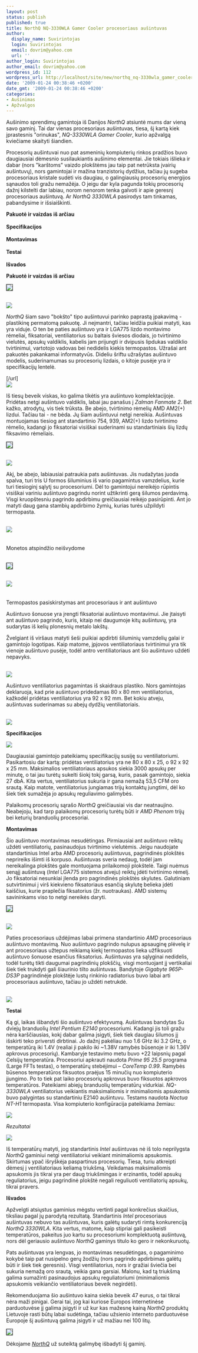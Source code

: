 ```yaml
---
layout: post
status: publish
published: true
title: NorthQ NQ-3330WLA Gamer Cooler procesoriaus aušintuvas
author:
  display_name: Suvirintojas
  login: Suvirintojas
  email: dovrim@yahoo.com
  url: ''
author_login: Suvirintojas
author_email: dovrim@yahoo.com
wordpress_id: 112
wordpress_url: http://localhost/site/new/northq_nq-3330wla_gamer_cooler_procesoriaus_ausintuvas/
date: '2009-01-24 00:38:46 +0200'
date_gmt: '2009-01-24 00:38:46 +0200'
categories:
- Aušinimas
- Apžvalgos
---
```

<p>Aušinimo sprendimų gamintoja iš Danijos <i>NorthQ</i> atsiuntė mums dar vieną savo gaminį. Tai dar vienas procesoriaus aušintuvas, tiesa, šį kartą kiek įprastesnis "orinukas", <i>NQ-3330WLA Gamer Cooler</i>, kurio apžvalgą kviečiame skaityti šiandien.</p>
<p>Procesorių aušintuvai nuo pat asmeninių kompiuterių rinkos pradžios buvo daugiausiai dėmesnio susilaukiantis aušinimo elementai. Jie tokiais išlieka ir dabar (nors "karštoms" vaizdo plokštėms jau taip pat netrūksta įvairių aušintuvų), nors gamintojai ir mažina tranzistorių dydžius, tačiau jų sugeba procesoriaus kristale sudėti vis daugiau, o galingiausių procesorių energijos sąnaudos toli gražu nemažėja. O jeigu dar kyla pagunda tokių procesorių dažnį kilstelti dar labiau, norom nenorom tenka galvoti ir apie geresnį procesoriaus aušintuvą. Ar <i>NorthQ 3330WLA</i> pasirodys tam tinkamas, pabandysime ir išsiaiškinti.</p>
<p><b>Pakuotė ir vaizdas iš arčiau</b><br />
<br /><b>Specifikacijos</b><br />
<br /><b>Montavimas</b><br />
<br /><b>Testai</b><br />
<br /><b>Išvados</b></p>
<p><b>Pakuotė ir vaizdas iš arčiau</b></p>
<p><a class="ns" href="http://svarke.technews.lt/NorthQ/3.jpg">
<div class="imgright"><img src="http://svarke.technews.lt/NorthQ/s/3.jpg" border="1" /></div>
<p></a><a class="ns" href="http://svarke.technews.lt/NorthQ/2.jpg"><br /><img src="http://svarke.technews.lt/NorthQ/s/2.jpg" /><br /></a></p>
<p><i>NorthQ</i> šiam savo "bokšto" tipo aušintuvui parinko paprastą įpakavimą - plastikinę permatomą pakuotę. Ji neįmantri, tačiau leidžia puikiai matyti, kas yra viduje. O ten be paties aušintuvo yra ir LGA775 lizdo montavimo rėmeliai, fiksatoriai, ventiliatorius su baltais šviesos diodais, jo tvirtinimo vielutės, apsukų valdiklis, kabelis jam prijungti ir dvipusis lipdukas valdiklio tvirtinimui, vartotojo vadovas bei nedidelis kiekis termopastos. Užrašai ant pakuotės pakankamai informatyvūs. Dideliu šriftu užrašytas aušintuvo modelis, suderinamumas su procesorių lizdais, o kitoje pusėje yra ir specifikacijų lentelė.</p>
<p>[/url]<a class="ns" href="http://svarke.technews.lt/NorthQ/4.jpg"><br /><img src="http://svarke.technews.lt/NorthQ/s/4.jpg" /><br /></a></p>
<p>Iš tiesų beveik viskas, ko galima tikėtis yra aušintuvo komplektacijoje. Pridėtas netgi aušintuvo valdiklis, labai jau panašus į <i>Zalman Fanmate 2</i>. Bet kažko, atrodytų, vis tiek trūksta. Be abejo, tvirtinimo rėmelių AMD AM2(+) lizdui. Tačiau tai - ne bėda. Jų šiam aušintuvui netgi nereikia. Aušintuvas montuojamas tiesiog ant standartinio 754, 939, AM2(+) lizdo tvirtinimo rėmelio, kadangi jo fiksatoriai visiškai suderinami su standartiniais šių lizdų fiksavimo rėmeliais.</p>
<p><a class="ns" href="http://svarke.technews.lt/NorthQ/6.jpg">
<div class="imgright"><img src="http://svarke.technews.lt/NorthQ/s/6.jpg" border="1" /></div>
<p></a><a class="ns" href="http://svarke.technews.lt/NorthQ/5.jpg"><br /><img src="http://svarke.technews.lt/NorthQ/s/5.jpg" /><br /></a></p>
<p>Akį, be abejo, labiausiai patraukia pats aušintuvas. Jis nudažytas juoda spalva, turi tris U formos šiluminius iš vario pagamintus vamzdelius, kurie turi tiesioginį sąlytį su procesoriumi. Dėl to gamintojui nereikėjo rūpintis visiškai variniu aušintuvo pagrindu norint užtikrinti gerą šilumos perdavimą. Visgi kruopštesniu pagrindo apdirbimu greičiausiai reikėjo pasirūpinti. Ant jo matyti daug gana stambių apdirbimo žymių, kurias turės užpildyti termopasta.</p>
<p><a class="ns" href="http://svarke.technews.lt/NorthQ/10.jpg"><br /><img src="http://svarke.technews.lt/NorthQ/s/10.jpg" /><br /></a><br />
<br /><span class="saltinis">Monetos atspindžio neišvydome</span><br />
<br /><a class="ns" href="http://svarke.technews.lt/NorthQ/12.jpg">
<div class="imgright"><img src="http://svarke.technews.lt/NorthQ/s/12.jpg" border="1" /></div>
<p></a><a class="ns" href="http://svarke.technews.lt/NorthQ/11.jpg"><br /><img src="http://svarke.technews.lt/NorthQ/s/11.jpg" /><br /></a><br />
<br /><span class="saltinis">Termopastos pasiskirstymas ant procesoriaus ir ant aušintuvo</span></p>
<p>Aušintuvo šonuose yra įrengti fiksatoriai aušintuvo montavimui. Jie įtaisyti ant aušintuvo pagrindo, kuris, kitaip nei daugumoje kitų aušintuvų, yra sudarytas iš kelių plonesnių metalo lakštų.</p>
<p>Žvelgiant iš viršaus matyti šeši puikiai apdirbti šiluminių vamzdelių galai ir gamintojo logotipas. Kaip matome, įpjovos ventiliatoriaus tvirtinimui yra tik vienoje aušintuvo pusėje, todėl antro ventiliatoriaus ant šio aušintuvo uždėti nepavyks.</p>
<p><a class="ns" href="http://svarke.technews.lt/NorthQ/1.jpg"><br /><img src="http://svarke.technews.lt/NorthQ/s/1.jpg" /><br /></a></p>
<p>Aušintuvo ventiliatorius pagamintas iš skaidraus plastiko. Nors gamintojas deklaruoja, kad prie aušintuvo pridedamas 80 x 80 mm ventiliatorius, kažkodėl pridėtas ventiliatorius yra 92 x 92 mm. Bet kokiu atveju, aušintuvas suderinamas su abejų dydžių ventiliatoriais.</p>
<p><a class="ns" href="http://svarke.technews.lt/NorthQ/13.jpg"><br /><img src="http://svarke.technews.lt/NorthQ/s/13.jpg" /><br /></a></p>
<p><b>Specifikacijos</b></p>
<p><img src="http://svarke.technews.lt/NorthQ/tab.PNG" /></p>
<p>Daugiausiai gamintojo pateikiamų specifikacijų susiję su ventiliatoriumi. Pasikartosiu dar kartą: pridėtas ventiliatorius yra ne 80 x 80 x 25, o 92 x 92 x 25 mm. Maksimalios ventiliatoriaus apsukos siekia 3000 apsukų per minutę, o tai jau turėtų sukelti šiokį tokį garsą, kuris, pasak gamintojo, siekia 27 dbA. Kita vertus, ventiliatorius sukuria ir gana nemažą 53,5 CFM oro srautą. Kaip matote, ventiliatorius jungiamas trijų kontaktų jungtimi, dėl ko šiek tiek sumažėja jo apsukų reguliavimo galimybės.</p>
<p>Palaikomų procesorių sąrašo <i>NorthQ</i> greičiausiai vis dar neatnaujino. Neabejoju, kad tarp palaikomų procesorių turėtų būti ir <i>AMD Phenom</i> trijų bei keturių branduolių procesoriai.</p>
<p><b>Montavimas</b></p>
<p>Šio aušintuvo montavimas nesudėtingas. Pirmiausiai ant aušintuvo reiktų uždėti ventiliatorių, pasinaudojus tvirtinimo vielutėmis. Jeigu naudojate standartinius Intel arba AMD procesorių aušintuvus, pagrindinės plokštės neprireiks išimti iš korpuso. Aušintuvas sveria nedaug, todėl jam nereikalinga plokštės gale montuojama prilaikomoji plokštelė. Taigi nuėmus senąjį aušintuvą (<i>Intel</i> LGA775 sistemos atveju) reiktų įdėti tvirtinimo rėmelį. Jo fiksatoriai nesunkiai įlenda pro pagrindinės plokštės skylutes. Galutiniam sutvirtinimui į virš kiekvieno fiksatoriaus esančią skylutę belieka įdėti kaiščius, kurie praplečia fiksatorius (žr. nuotraukas). AMD sistemų savininkams viso to netgi nereikės daryti.</p>
<p><a class="ns" href="http://svarke.technews.lt/NorthQ/8.jpg">
<div class="imgright"><img src="http://svarke.technews.lt/NorthQ/s/8.jpg" border="1" /></div>
<p></a><a class="ns" href="http://svarke.technews.lt/NorthQ/9.jpg"><br /><img src="http://svarke.technews.lt/NorthQ/s/9.jpg" /><br /></a></p>
<p>Paties procesoriaus uždėjimas labai primena standartinio <i>AMD</i> procesoriaus aušintuvo montavimą. Nuo aušintuvo pagrindo nulupus apsauginę plėvelę ir ant procesoriaus užtepus reikiamą kiekį termopastos lieka užfiksuoti aušintuvo šonuose esančius fiksatorius. Aušintuvas yra sąlyginai nedidelis, todėl turėtų tikti daugumai pagrindinių plokščių, visgi montuojant jį vertikaliai šiek tiek trukdyti gali šiaurinio tilto aušintuvas. Bandytoje <i>Gigabyte 965P-DS3P</i> pagrindinėje plokštėje lustų rinkinio radiatorius buvo labai arti procesoriaus aušintuvo, tačiau jo uždėti netrukdė.</p>
<p><a class="ns" href="http://svarke.technews.lt/NorthQ/15.jpg"><br /><img src="http://svarke.technews.lt/NorthQ/s/15.jpg" /><br /></a></p>
<p><b>Testai</b></p>
<p>Ką gi, laikas išbandyti šio aušintuvo efektyvumą. Aušintuvas bandytas Su dviejų branduolių <i>Intel Pentium E2140</i> procesoriumi. Kadangi jis toli gražu nėra karščiausias, kokį dabar galima įsigyti, šiek tiek daugiau šilumos jį išskirti teko priversti dirbtinai. Jo dažnį pakėliau nuo 1.6 GHz iki 3.2 GHz, o temperatūrą iki 1.4V (realiai ji pakilo iki ~1.38V ramybės būsenoje ir iki 1.36V apkrovus procesorių). Kambaryje testavimo metu buvo +22 laipsnių pagal Celsijų temperatūra. Procesoriui apkrauti naudota <i>Prime 95 25.5</i> programa (Large FFTs testas), o temperatūrų stebėjimui – <i>CoreTemp 0.99</i>. Ramybės būsenos temperatūros fiksuotos praėjus 15 minučių nuo kompiuterio įjungimo. Po to tiek pat laiko procesorių apkrovus buvo fiksuotos apkrovos temperatūros. Pateikiami abiejų branduolių temperatūrų vidurkiai. <i>NQ-3330WLA</i> ventiliatorius veikiantis maksimaliomis ir minimaliomis apsukomis buvo palygintas su standartiniu E2140 aušintuvu. Testams naudota <i>Noctua NT-H1</i> termopasta. Visa kompiuterio konfigūracija pateikiama žemiau: </p>
<p><img src="http://svarke.technews.lt/NorthQ/config.PNG" /></p>
<p><i>Rezultatai</i></p>
<p><img src=" http://svarke.technews.lt/NorthQ/temp.PNG" /></p>
<p>Iš temperatūrų matyti, jog standartinis <i>Intel</i> aušintuvas nė iš tolo neprilygsta <i>NorthQ</i> gaminiui netgi ventiliatoriui veikiant minimaliomis apsukomis. Skirtumas ypač išryškėja paspartinus procesorių. Tiesa, turiu atkreipti dėmesį į ventiliatoriaus keliamą triukšmą. Veikdamas maksimaliomis apsukomis jis tikrai yra per daug triukšmingas ir erzinantis, todėl apsukų reguliatorius, jeigu pagrindinė plokštė negali reguliuoti ventiliatorių apsukų, tikrai pravers.</p>
<p><b>Išvados</b></p>
<p>Apžvelgti atsiųstus gaminius mėgstu vertinti pagal konkrečius skaičius, tiksliau pagal jų parodytą rezultatą. Standartinis <i>Intel</i> procesoriaus aušintuvas nebuvo tas aušintuvas, kuris galėtų sudaryti rimtą konkurenciją <i>NorthQ 3330WLA</i>. Kita vertus, matome, kaip stipriai gali pasikeisti temperatūros, pakeitus juo kartu su procesoriumi komplektuotą aušintuvą, nors dėl geriausio aušintuvo <i>NorthQ</i> gaminys titulo ko gero ir nekonkuruotų.</p>
<p>Pats aušintuvas yra lengvas, jo montavimas nesudėtingas, o pagaminimo kokybė taip pat nusipelno gerų žodžių (nors pagrindo apdirbimas galėtų būti ir šiek tiek geresnis). Visgi ventiliatorius, nors ir gražiai šviečia bei sukuria nemažą oro srautą, veikia gana garsiai. Malonu, kad tą triukšmą galima sumažinti pasinaudojus apsukų reguliatoriumi (minimaliomis apsukomis veikiančio ventiliatoriaus beveik negirdėti).</p>
<p>Rekomenduojama šio aušintuvo kaina siekia beveik 47 eurus, o tai tikrai nėra maži pinigai. Gerai tai, jog kai kuriose Europos internetinėse parduotuvėse jį galima įsigyti ir už kur kas mažesnę kainą  <i>NorthQ</i> produktų Lietuvoje rasti būtų labai sudėtinga, tačiau užsienio interneto parduotuvėse Europoje šį aušintuvą galima įsigyti ir už mažiau nei 100 litų.</p>
<div class="imgright"><img src="http://svarke.technews.lt/NorthQ/northq_logo.jpg" border="1" /></div>
<p>Dėkojame <a class="ns" href="http://www.northq.com/"><i>NorthQ</i></a> už suteiktą galimybę išbadyti šį gaminį.</p>
